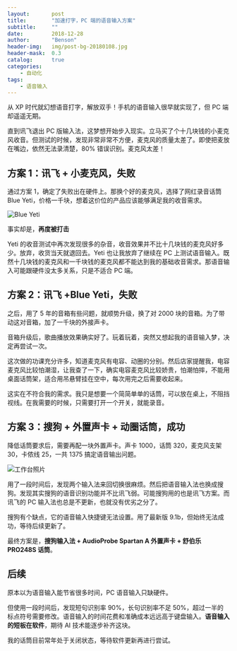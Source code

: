 ```yaml
---
layout:       post
title:        "加速打字，PC 端的语音输入方案"
subtitle:     ""
date:         2018-12-28
author:       "Benson"
header-img:   img/post-bg-20180108.jpg
header-mask:  0.3
catalog:      true
categories:
    - 自动化
tags:
    - 语音输入
---
```

从 XP 时代就幻想语音打字，解放双手！手机的语音输入很早就实现了，但 PC 端却遥遥无期。

直到讯飞退出 PC 版输入法，这梦想开始步入现实。立马买了个十几块钱的小麦克风收音。但测试的时候，发现非常非常不方便，麦克风的质量太差了。即使把麦放在嘴边，依然无法录清楚，80% 错误识别。麦克风太差！

## 方案 1：讯飞 + 小麦克风，失败

通过方案 1，确定了失败出在硬件上。那换个好的麦克风，选择了网红录音话筒 Blue Yeti，价格一千块，想着这价位的产品应该能够满足我的收音需求。

![Blue Yeti](http://tc.seoipo.com/20181228052211.png)

事实却是，**再度被打击**

Yeti 的收音测试中再次发现很多的杂音，收音效果并不比十几块钱的麦克风好多少。放弃，收货当天就退回去。Yeti 也让我放弃了继续在 PC 上测试语音输入。既然十几块钱的麦克风和一千块钱的麦克风都不能达到我的基础收音需求。那语音输入可能跟硬件没太多关系，只是不适合 PC 端。

## 方案 2：讯飞 +Blue Yeti，失败

之后，用了 5 年的音箱有些问题，就顺势升级，换了对 2000 块的音箱。为了带动这对音箱，加了一千块的外接声卡。

音箱升级后，歌曲播放效果确实好了。玩着玩着，突然又想起我的语音输入梦，决定再尝试一次。

这次做的功课充分许多，知道麦克风有电容、动圈的分别。然后店家提醒我，电容麦克风比较怕潮湿，让我查了一下，确实电容麦克风比较娇贵，怕潮怕摔，不能用桌面话筒架，适合用吊悬臂挂在空中，每次用完之后需要收起来。

这实在不符合我的需求。我只是想要一个简简单单的话筒，可以放在桌上，不阻挡视线。在我需要的时候，只需要打开一个开关，就能录音。

## 方案 3：搜狗 + 外置声卡 + 动圈话筒，成功

降低话筒要求后，需要再配一块外置声卡。声卡 1000，话筒 320，麦克风支架 30，卡侬线 25，一共 1375 搞定语音输出问题。

![工作台照片](http://tc.seoipo.com/20181011120053.png)

用了一段时间后，发现两个输入法来回切换很麻烦。然后把语音输入法也换成搜狗。发现其实搜狗的语音识别功能并不比讯飞弱。可能搜狗用的也是讯飞方案。而讯飞的 PC 输入法也总是不更新，也就没有优劣之分了。

搜狗有个缺点，它的语音输入快捷键无法设置。用了最新版 9.1b，但始终无法成功，等待后续更新了。

最终方案是，**搜狗输入法 + AudioProbe Spartan A 外置声卡 + 舒伯乐 PRO248S 话筒**。

## 后续

原本以为语音输入能节省很多时间，PC 语音输入只缺硬件。

但使用一段时间后，发现短句识别率 90%，长句识别率不足 50%，超过一半的标点符号需要修改。语音输入的时间花费和准确成本远远高于键盘输入。**语音输入的短板在软件**，期待 AI 技术能逐步补齐这块。

我的话筒目前常年处于关闭状态，等待软件更新再进行尝试。
